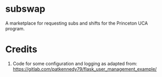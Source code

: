 # subswap
A marketplace for requesting subs and shifts for the Princeton UCA program.

# Credits
1. Code for some configuration and logging as adapted from: https://gitlab.com/patkennedy79/flask_user_management_example/

